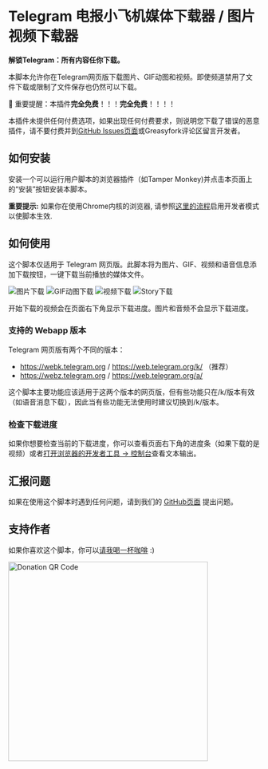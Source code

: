 # Telegram 电报小飞机媒体下载器 / 图片视频下载器

**解锁Telegram：所有内容任你下载。**

本脚本允许你在Telegram网页版下载图片、GIF动图和视频。即使频道禁用了文件下载或限制了文件保存也仍然可以下载。

📢 重要提醒：本插件**完全免费**！！！**完全免费**！！！！

本插件未提供任何付费选项，如果出现任何付费要求，则说明您下载了错误的恶意插件，请不要付费并到[GitHub Issues页面](https://github.com/Neet-Nestor/Telegram-Media-Downloader/issues)或Greasyfork评论区留言开发者。

## 如何安装

安装一个可以运行用户脚本的浏览器插件（如Tamper Monkey)并点击本页面上的“安装”按钮安装本脚本。

**重要提示:** 如果你在使用Chrome内核的浏览器, 请参照[这里的流程](https://jingyan.baidu.com/article/ca2d939dfa5762ab6d31ce10.html)启用开发者模式以使脚本生效.

## 如何使用
这个脚本仅适用于 Telegram 网页版。此脚本将为图片、GIF、视频和语音信息添加下载按钮，一键下载当前播放的媒体文件。

![图片下载](https://media2.giphy.com/media/v1.Y2lkPTc5MGI3NjExY2VjNmU2ZDM0YTFlOWY4YTMzZDZmNjVlMDE2ODQ4OGY4N2E3MDFkNSZlcD12MV9pbnRlcm5hbF9naWZzX2dpZklkJmN0PWc/lqCVcw0pCd2VA3zqoE/giphy.gif)
![GIF动图下载](https://media0.giphy.com/media/v1.Y2lkPTc5MGI3NjExMzYwMzM3ZTMzYmI1MzA4M2EyYmY0NTFlOTg4OWFhNjhjNDk5YTkzYiZlcD12MV9pbnRlcm5hbF9naWZzX2dpZklkJmN0PWc/wnYzW4vwpPdeuo62nQ/giphy.gif)
![视频下载](https://media1.giphy.com/media/v1.Y2lkPTc5MGI3NjExMXcxYnJxaXMxcW05YW5rZ2YzZzE0bTU4aTBwYXI1N3pmdnVzbDFrdSZlcD12MV9pbnRlcm5hbF9naWZfYnlfaWQmY3Q9Zw/EEPbblwmSpteAmwLls/giphy.gif)
![Story下载](https://media0.giphy.com/media/v1.Y2lkPTc5MGI3NjExZ3Z5Y2VzM2QzbW1xc3ZwNTQ2N3Q0a3lnanpxdW55c2Qzajl5NXZsaCZlcD12MV9pbnRlcm5hbF9naWZfYnlfaWQmY3Q9Zw/xJFjBGi8isHPR5cuHl/giphy.gif)

开始下载的视频会在页面右下角显示下载进度。图片和音频不会显示下载进度。

### 支持的 Webapp 版本
Telegram 网页版有两个不同的版本：

- https://webk.telegram.org / https://web.telegram.org/k/ （推荐）
- https://webz.telegram.org / https://web.telegram.org/a/

这个脚本主要功能应该适用于这两个版本的网页版，但有些功能只在/k/版本有效（如语音消息下载），因此当有些功能无法使用时建议切换到/k/版本。

### 检查下载进度
如果你想要检查当前的下载进度，你可以查看页面右下角的进度条（如果下载的是视频）或者[打开浏览器的开发者工具 -> 控制台](https://developer.chrome.com/docs/devtools/open/)查看文本输出。

## 汇报问题
如果在使用这个脚本时遇到任何问题，请到我们的 [GitHub页面](https://github.com/Neet-Nestor/Telegram-Media-Downloader) 提出问题。

## 支持作者
如果你喜欢这个脚本，你可以[请我喝一杯咖啡](https://ko-fi.com/neetnestor) :)

<img src="https://i.imgur.com/sSdHdeG.jpg" alt="Donation QR Code" width="400px"/>